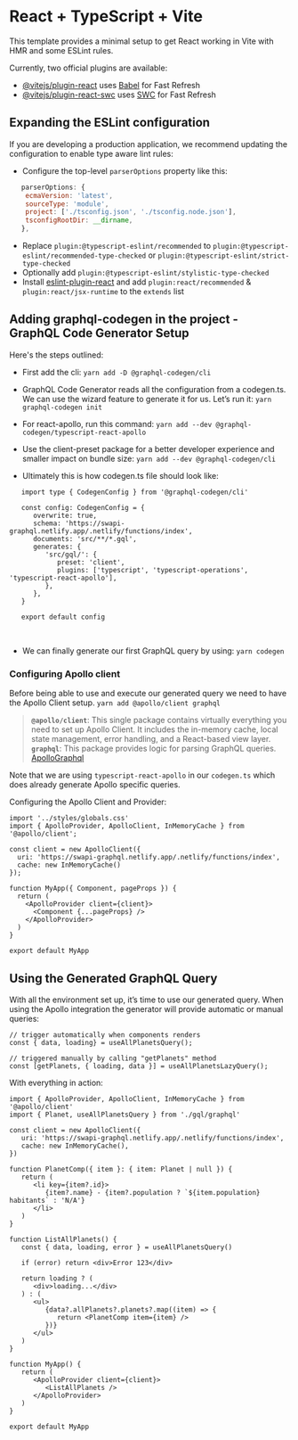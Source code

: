 # React + TypeScript + Vite

This template provides a minimal setup to get React working in Vite with HMR and some ESLint rules.

Currently, two official plugins are available:

-  [@vitejs/plugin-react](https://github.com/vitejs/vite-plugin-react/blob/main/packages/plugin-react/README.md) uses [Babel](https://babeljs.io/) for Fast Refresh
-  [@vitejs/plugin-react-swc](https://github.com/vitejs/vite-plugin-react-swc) uses [SWC](https://swc.rs/) for Fast Refresh

## Expanding the ESLint configuration

If you are developing a production application, we recommend updating the configuration to enable type aware lint rules:

-  Configure the top-level `parserOptions` property like this:

```js
   parserOptions: {
    ecmaVersion: 'latest',
    sourceType: 'module',
    project: ['./tsconfig.json', './tsconfig.node.json'],
    tsconfigRootDir: __dirname,
   },
```

-  Replace `plugin:@typescript-eslint/recommended` to `plugin:@typescript-eslint/recommended-type-checked` or `plugin:@typescript-eslint/strict-type-checked`
-  Optionally add `plugin:@typescript-eslint/stylistic-type-checked`
-  Install [eslint-plugin-react](https://github.com/jsx-eslint/eslint-plugin-react) and add `plugin:react/recommended` & `plugin:react/jsx-runtime` to the `extends` list

## Adding graphql-codegen in the project - GraphQL Code Generator Setup

Here's the steps outlined:

-  First add the cli:
   `yarn add -D @graphql-codegen/cli`
   <br />

-  GraphQL Code Generator reads all the configuration from a codegen.ts. We can use the wizard feature to generate it for us. Let’s run it:
   `yarn graphql-codegen init`
   <br />

-  For react-apollo, run this command:
   `yarn add --dev @graphql-codegen/typescript-react-apollo`
   <br />

-  Use the client-preset package for a better developer experience and smaller impact on bundle size:
   `yarn add --dev @graphql-codegen/cli`
   <br />

-  Ultimately this is how codegen.ts file should look like:

```
   import type { CodegenConfig } from '@graphql-codegen/cli'

   const config: CodegenConfig = {
      overwrite: true,
      schema: 'https://swapi-graphql.netlify.app/.netlify/functions/index',
      documents: 'src/**/*.gql',
      generates: {
         'src/gql/': {
            preset: 'client',
            plugins: ['typescript', 'typescript-operations', 'typescript-react-apollo'],
         },
      },
   }

   export default config
```

<br />

-  We can finally generate our first GraphQL query by using:
   `yarn codegen`
   <br />

### Configuring Apollo client

Before being able to use and execute our generated query we need to have the Apollo Client setup.
`yarn add @apollo/client graphql`

> **`@apollo/client`**: This single package contains virtually everything you need to set up Apollo Client. It includes the in-memory cache, local state management, error handling, and a React-based view layer.
> <br />
> **`graphql`**: This package provides logic for parsing GraphQL queries.
> <br />
> [ApolloGraphql](apollographql.com) 

Note that we are using `typescript-react-apollo` in our `codegen.ts` which does already generate Apollo specific queries.

Configuring the Apollo Client and Provider:

```
import '../styles/globals.css'
import { ApolloProvider, ApolloClient, InMemoryCache } from '@apollo/client';

const client = new ApolloClient({
  uri: 'https://swapi-graphql.netlify.app/.netlify/functions/index',
  cache: new InMemoryCache()
});

function MyApp({ Component, pageProps }) {
  return (
    <ApolloProvider client={client}>
      <Component {...pageProps} />
    </ApolloProvider>
  )
}

export default MyApp
```

## Using the Generated GraphQL Query

With all the environment set up, it’s time to use our generated query. When using the Apollo integration the generator will provide automatic or manual queries:

```
// trigger automatically when components renders
const { data, loading} = useAllPlanetsQuery();

// triggered manually by calling "getPlanets" method
const [getPlanets, { loading, data }] = useAllPlanetsLazyQuery();
```

With everything in action:

```
import { ApolloProvider, ApolloClient, InMemoryCache } from '@apollo/client'
import { Planet, useAllPlanetsQuery } from './gql/graphql'

const client = new ApolloClient({
   uri: 'https://swapi-graphql.netlify.app/.netlify/functions/index',
   cache: new InMemoryCache(),
})

function PlanetComp({ item }: { item: Planet | null }) {
   return (
      <li key={item?.id}>
         {item?.name} - {item?.population ? `${item.population} habitants` : 'N/A'}
      </li>
   )
}

function ListAllPlanets() {
   const { data, loading, error } = useAllPlanetsQuery()

   if (error) return <div>Error 123</div>

   return loading ? (
      <div>loading...</div>
   ) : (
      <ul>
         {data?.allPlanets?.planets?.map((item) => {
            return <PlanetComp item={item} />
         })}
      </ul>
   )
}

function MyApp() {
   return (
      <ApolloProvider client={client}>
         <ListAllPlanets />
      </ApolloProvider>
   )
}

export default MyApp

```
